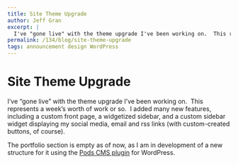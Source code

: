 ```yaml
---
title: Site Theme Upgrade
author: Jeff Gran
excerpt: |
  I've "gone live" with the theme upgrade I've been working on.  This represents a week's worth of work or so.
permalink: /134/blog/site-theme-upgrade
tags: announcement design WordPress
---
```

# Site Theme Upgrade

I’ve “gone live” with the theme upgrade I’ve been working on.  This represents a week’s worth of work or so.  I added many new features, including a custom front page, a widgetized sidebar, and a custom sidebar widget displaying my social media, email and rss links (with custom-created buttons, of course).

The portfolio section is empty as of now, as I am in development of a new structure for it using the [Pods CMS plugin][1] for WordPress.

 [1]: http://pods.uproot.us/ "Pods: WordPress CMS Plugin"
